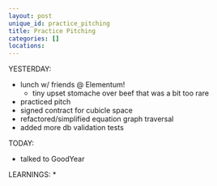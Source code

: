 ```yaml
---
layout: post
unique_id: practice_pitching
title: Practice Pitching
categories: []
locations: 
---
```


YESTERDAY:
* lunch w/ friends @ Elementum!
  * tiny upset stomache over beef that was a bit too rare
* practiced pitch
* signed contract for cubicle space
* refactored/simplified equation graph traversal
* added more db validation tests

TODAY:
* talked to GoodYear

LEARNINGS:
* 
